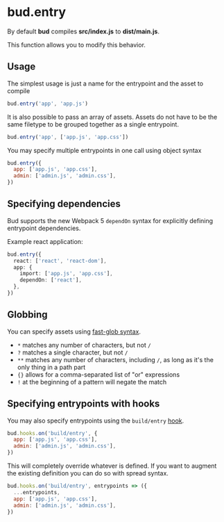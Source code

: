 # bud.entry

By default **bud** compiles **src/index.js** to **dist/main.js**.

This function allows you to modify this behavior.

## Usage

The simplest usage is just a name for the entrypoint and the asset to compile

```js title='bud.config.js'
bud.entry('app', 'app.js')
```

It is also possible to pass an array of assets. Assets do not have to be the same filetype to be grouped together as a single entrypoint.

```js title='bud.config.js'
bud.entry('app', ['app.js', 'app.css'])
```

You may specify multiple entrypoints in one call using object syntax

```js title='bud.config.js'
bud.entry({
  app: ['app.js', 'app.css'],
  admin: ['admin.js', 'admin.css'],
})
```

## Specifying dependencies

Bud supports the new Webpack 5 `dependOn` syntax for explicitly defining entrypoint dependencies.

Example react application:

```ts title='bud.config.js'
bud.entry({
  react: ['react', 'react-dom'],
  app: {
    import: ['app.js', 'app.css'],
    dependOn: ['react'],
  },
})
```

## Globbing

You can specify assets using [fast-glob syntax](https://git.io/JkGbw).

- `*` matches any number of characters, but not `/`
- `?` matches a single character, but not `/`
- `**` matches any number of characters, including `/`, as long as it's the only thing in a path part
- `{}` allows for a comma-separated list of "or" expressions
- `!` at the beginning of a pattern will negate the match

## Specifying entrypoints with hooks

You may also specify entrypoints using the `build/entry` [hook](/docs/bud.hooks/index).

```js title='bud.config.js'
bud.hooks.on('build/entry', {
  app: ['app.js', 'app.css'],
  admin: ['admin.js', 'admin.css'],
})
```

This will completely override whatever is defined. If you want to augment the existing definition you can do so with spread syntax.

```js title='bud.config.js'
bud.hooks.on('build/entry', entrypoints => ({
  ...entrypoints,
  app: ['app.js', 'app.css'],
  admin: ['admin.js', 'admin.css'],
})
```
